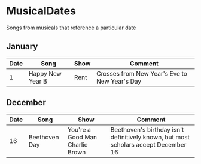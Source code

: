 # MusicalDates
Songs from musicals that reference a particular date

## January
Date | Song | Show | Comment
-----|----- | -----|-------
1 | Happy New Year B | Rent | Crosses from New Year's Eve to New Year's Day

## December
Date | Song | Show | Comment
-----|----- | -----|-------
16 | Beethoven Day | You're a Good Man Charlie Brown | Beethoven's birthday isn't definitively known, but most scholars accept December 16

